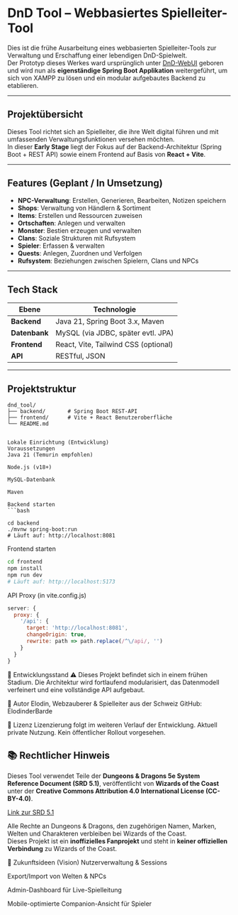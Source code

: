 #  DnD Tool – Webbasiertes Spielleiter-Tool

Dies ist die frühe Ausarbeitung eines webbasierten Spielleiter-Tools zur Verwaltung und Erschaffung einer lebendigen DnD-Spielwelt.  
Der Prototyp dieses Werkes ward ursprünglich unter [DnD-WebUI](https://github.com/ElodinderBarde/DnD-WebUI) geboren und wird nun als **eigenständige Spring Boot Applikation** weitergeführt, um sich von XAMPP zu lösen und ein modular aufgebautes Backend zu etablieren.

---

##  Projektübersicht

Dieses Tool richtet sich an Spielleiter, die ihre Welt digital führen und mit umfassenden Verwaltungsfunktionen versehen möchten.  
In dieser **Early Stage** liegt der Fokus auf der Backend-Architektur (Spring Boot + REST API) sowie einem Frontend auf Basis von **React + Vite**.

---

##  Features (Geplant / In Umsetzung)

- **NPC-Verwaltung**: Erstellen, Generieren, Bearbeiten, Notizen speichern
- **Shops**: Verwaltung von Händlern & Sortiment
- **Items**: Erstellen und Ressourcen zuweisen
- **Ortschaften**: Anlegen und verwalten
- **Monster**: Bestien erzeugen und verwalten
- **Clans**: Soziale Strukturen mit Rufsystem
- **Spieler**: Erfassen & verwalten
- **Quests**: Anlegen, Zuordnen und Verfolgen
- **Rufsystem**: Beziehungen zwischen Spielern, Clans und NPCs

---

##  Tech Stack

| Ebene      | Technologie                  |
|------------|------------------------------|
| **Backend** | Java 21, Spring Boot 3.x, Maven |
| **Datenbank** | MySQL (via JDBC, später evtl. JPA) |
| **Frontend** | React, Vite, Tailwind CSS (optional) |
| **API**     | RESTful, JSON |

---

## Projektstruktur

```plaintext
dnd_tool/
├── backend/       # Spring Boot REST-API
├── frontend/      # Vite + React Benutzeroberfläche
└── README.md


Lokale Einrichtung (Entwicklung)
Voraussetzungen
Java 21 (Temurin empfohlen)

Node.js (v18+)

MySQL-Datenbank

Maven

Backend starten
```bash

cd backend
./mvnw spring-boot:run
# Läuft auf: http://localhost:8081

```


Frontend starten
```bash
cd frontend
npm install
npm run dev
# Läuft auf: http://localhost:5173
``` 


API Proxy (in vite.config.js)
```js
server: {
  proxy: {
    '/api': {
      target: 'http://localhost:8081',
      changeOrigin: true,
      rewrite: path => path.replace(/^\/api/, '')
    }
  }
}
```


🚧 Entwicklungsstand
⚠️ Dieses Projekt befindet sich in einem frühen Stadium.
Die Architektur wird fortlaufend modularisiert, das Datenmodell verfeinert und eine vollständige API aufgebaut.

👤 Autor
Elodin, Webzauberer & Spielleiter aus der Schweiz
GitHub: ElodinderBarde

🧾 Lizenz
Lizenzierung folgt im weiteren Verlauf der Entwicklung.
Aktuell private Nutzung. Kein öffentlicher Rollout vorgesehen.


## 📚 Rechtlicher Hinweis

Dieses Tool verwendet Teile der **Dungeons & Dragons 5e System Reference Document (SRD 5.1)**, veröffentlicht von **Wizards of the Coast** unter der **Creative Commons Attribution 4.0 International License (CC-BY-4.0)**.

[Link zur SRD 5.1](https://dnd.wizards.com/resources/systems-reference-document)

Alle Rechte an Dungeons & Dragons, den zugehörigen Namen, Marken, Welten und Charakteren verbleiben bei Wizards of the Coast.  
Dieses Projekt ist ein **inoffizielles Fanprojekt** und steht in **keiner offiziellen Verbindung** zu Wizards of the Coast.


🌱 Zukunftsideen (Vision)
Nutzerverwaltung & Sessions

Export/Import von Welten & NPCs

Admin-Dashboard für Live-Spielleitung

Mobile-optimierte Companion-Ansicht für Spieler

